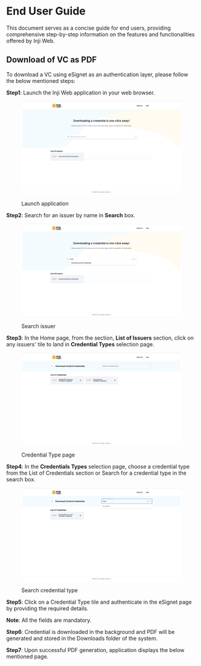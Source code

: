 # End User Guide

This document serves as a concise guide for end users, providing comprehensive step-by-step information on the features and functionalities offered by Inji Web.

## Download of VC as PDF

To download a VC using eSignet as an authentication layer, please follow the below mentioned steps:

**Step1**: Launch the Inji Web application in your web browser.

<figure><img src="../../.gitbook/assets/Step1.png" alt=""><figcaption><p>Launch application</p></figcaption></figure>

**Step2**: Search for an issuer by name in **Search** box.

<figure><img src="../../.gitbook/assets/Step2.png" alt=""><figcaption><p>Search issuer</p></figcaption></figure>

**Step3**: In the Home page, from the section, **List of Issuers** section, click on any issuers' tile to land in **Credential Types** selection page.

<figure><img src="../../.gitbook/assets/Step3.png" alt=""><figcaption><p>Credential Type page</p></figcaption></figure>

**Step4**: In the **Credentials Types** selection page, choose a credential type from the List of Credentials section or Search for a credential type in the search box.

<figure><img src="../../.gitbook/assets/Step4.png" alt=""><figcaption><p>Search credential type</p></figcaption></figure>

**Step5**: Click on a Credential Type tile and authenticate in the eSignet page by providing the required details.

**Note**: All the fields are mandatory.

**Step6**: Credential is downloaded in the background and PDF will be generated and stored in the Downloads folder of the system.

**Step7**: Upon successful PDF generation, application displays the below mentioned page.
